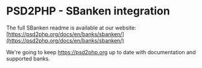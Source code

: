 PSD2PHP - SBanken integration
=======================
The full SBanken readme is available at our website: [https://psd2php.org/docs/en/banks/sbanken/](https://psd2php.org/docs/en/banks/sbanken/)

We're going to keep https://psd2php.org up to date with documentation and supported banks.